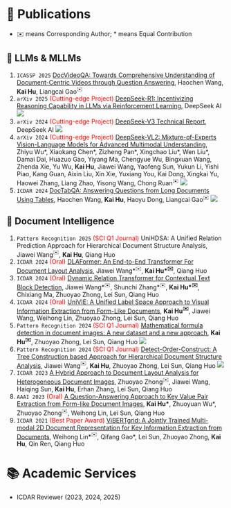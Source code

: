 
# 📝 Publications
- ✉️ means Corresponding Author; * means Equal Contribution

## 🤖 LLMs & MLLMs
1. ``ICASSP 2025`` [DocVideoQA: Towards Comprehensive Understanding of Document-Centric Videos through Question Answering](https://ieeexplore.ieee.org/abstract/document/10887668), Haochen Wang, **Kai Hu**, Liangcai Gao$^✉️$
1. ``arXiv 2025`` <font color="red">(Cutting-edge Project)</font> [DeepSeek-R1: Incentivizing Reasoning Capability in LLMs via Reinforcement Learning](https://arxiv.org/abs/2501.12948), DeepSeek AI [![](https://img.shields.io/github/stars/deepseek-ai/DeepSeek-R1?style=social&label=DeepSeek-R1+Stars)](https://github.com/deepseek-ai/DeepSeek-R1)
1. ``arXiv 2024`` <font color="red">(Cutting-edge Project)</font> [DeepSeek-V3 Technical Report](https://arxiv.org/abs/2412.19437v1), DeepSeek AI [![](https://img.shields.io/github/stars/deepseek-ai/DeepSeek-V3?style=social&label=DeepSeek-V3+Stars)](https://github.com/deepseek-ai/DeepSeek-V3)
1. ``arXiv 2024`` <font color="red">(Cutting-edge Project)</font> [DeepSeek-VL2: Mixture-of-Experts Vision-Language Models for Advanced Multimodal Understanding](https://arxiv.org/abs/2412.10302), Zhiyu Wu\*, Xiaokang Chen\*, Zizheng Pan\*, Xingchao Liu\*, Wen Liu\*, Damai Dai, Huazuo Gao, Yiyang Ma, Chengyue Wu, Bingxuan Wang, Zhenda Xie, Yu Wu, **Kai Hu**, Jiawei Wang, Yaofeng Sun, Yukun Li, Yishi Piao, Kang Guan, Aixin Liu, Xin Xie, Yuxiang You, Kai Dong, Xingkai Yu, Haowei Zhang, Liang Zhao, Yisong Wang, Chong Ruan$^✉️$ [![](https://img.shields.io/github/stars/deepseek-ai/DeepSeek-VL2?style=social&label=DeepSeek-VL2+Stars)](https://github.com/deepseek-ai/DeepSeek-VL2)
1. ``ICDAR 2024`` [DocTabQA: Answering Questions from Long Documents Using Tables](https://arxiv.org/abs/2408.11490), Haochen Wang, **Kai Hu**, Haoyu Dong, Liangcai Gao$^✉️$ [![](https://img.shields.io/github/stars/SmileWHC/DocTabQA?style=social&label=DocTabQA+Stars)](https://github.com/SmileWHC/DocTabQA)

## 📄 Document Intelligence
1. ``Pattern Recognition 2025`` <font color="red">(SCI Q1 Journal)</font> UniHDSA: A Unified Relation Prediction Approach for Hierarchical Document Structure Analysis, Jiawei Wang$^✉️$, **Kai Hu**, Qiang Huo
1. ``ICDAR 2024`` <font color="red">(Oral)</font> [DLAFormer: An End-to-End Transformer For Document Layout Analysis](https://arxiv.org/abs/2405.11757), Jiawei Wang\*$^✉️$, **Kai Hu\*$^✉️$**, Qiang Huo
1. ``ICDAR 2024`` <font color="red">(Oral)</font> [Dynamic Relation Transformer for Contextual Text Block Detection](https://arxiv.org/abs/2401.09232), Jiawei Wang\*$^✉️$, Shunchi Zhang\*$^✉️$, **Kai Hu\*$^✉️$**, Chixiang Ma, Zhuoyao Zhong, Lei Sun, Qiang Huo
1. ``ICDAR 2024``  <font color="red">(Oral)</font> [UniVIE: A Unified Label Space Approach to Visual Information Extraction from Form-Like Documents](https://arxiv.org/abs/2401.09220), **Kai Hu$^✉️$**, Jiawei Wang, Weihong Lin, Zhuoyao Zhong, Lei Sun, Qiang Huo
1. ``Pattern Recognition 2024`` <font color="red">(SCI Q1 Journal)</font> [Mathematical formula detection in document images: A new dataset and a new approach](https://www.sciencedirect.com/science/article/abs/pii/S0031320323009093), **Kai Hu$^✉️$**, Zhuoyao Zhong, Lei Sun, Qiang Huo [![](https://img.shields.io/github/stars/microsoft/ArxivFormula?style=social&label=ArxiFormula+Stars)](https://github.com/microsoft/ArxivFormula)
1. ``Pattern Recognition 2024`` <font color="red">(SCI Q1 Journal)</font> [Detect-Order-Construct: A Tree Construction based Approach for Hierarchical Document Structure Analysis](https://arxiv.org/abs/2401.11874), Jiawei Wang$^✉️$, **Kai Hu**, Zhuoyao Zhong, Lei Sun, Qiang Huo [![](https://img.shields.io/github/stars/microsoft/CompHRDoc?style=social&label=CompHRDoc+Stars)](https://github.com/microsoft/CompHRDoc)
1. ``ICDAR 2023`` [A Hybrid Approach to Document Layout Analysis for Heterogeneous Document Images](https://link.springer.com/chapter/10.1007/978-3-031-41734-4_12), Zhuoyao Zhong$^✉️$, Jiawei Wang, Haiqing Sun, **Kai Hu**, Erhan Zhang, Lei Sun, Qiang Huo
1. ``AAAI 2023`` <font color="red">(Oral)</font> [A Question-Answering Approach to Key Value Pair Extraction from Form-like Document Images](https://arxiv.org/abs/2304.07957), **Kai Hu\***, Zhuoyuan Wu\*, Zhuoyao Zhong$^✉️$, Weihong Lin, Lei Sun, Qiang Huo
1. ``ICDAR 2021``  <font color="red">(Best Paper Award)</font>  [ViBERTgrid: A Jointly Trained Multi-modal 2D Document Representation for Key Information Extraction from Documents](https://arxiv.org/abs/2105.11672), Weihong Lin\*$^✉️$, Qifang Gao\*, Lei Sun, Zhuoyao Zhong, **Kai Hu**, Qin Ren, Qiang Huo

# 📚 Academic Services
- ICDAR Reviewer (2023, 2024, 2025)